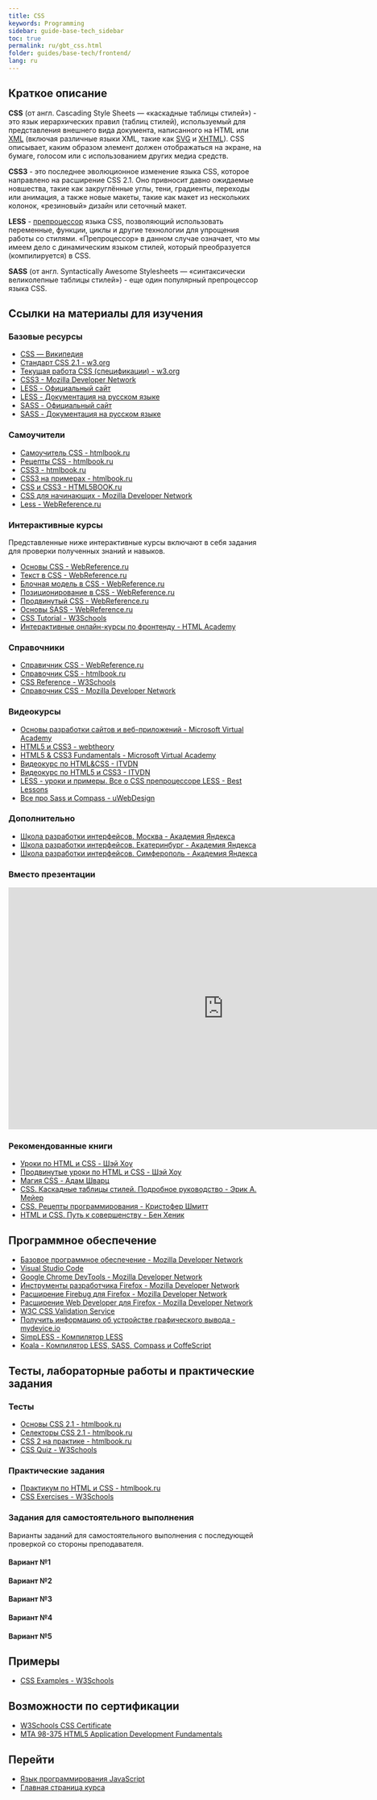 ```yaml
---
title: CSS
keywords: Programming
sidebar: guide-base-tech_sidebar
toc: true
permalink: ru/gbt_css.html
folder: guides/base-tech/frontend/
lang: ru
---
```

## Краткое описание

**CSS** (от англ. Cascading Style Sheets — «каскадные таблицы стилей») - это язык иерархических правил (таблиц стилей), используемый для представления внешнего вида документа, написанного на HTML или [XML](https://developer.mozilla.org/ru/docs/XML) (включая различные языки XML, такие как [SVG](https://developer.mozilla.org/ru/docs/SVG) и [XHTML](https://developer.mozilla.org/ru/docs/XHTML)). CSS описывает, каким образом элемент должен отображаться на экране, на бумаге, голосом или с использованием других медиа средств.

**CSS3** - это последнее эволюционное изменение языка CSS, которое направлено на расширение CSS 2.1. Оно привносит давно ожидаемые новшества, такие как закруглённые углы, тени, градиенты, переходы или анимация, а также новые макеты, такие как макет из нескольких колонок, «резиновый» дизайн или сеточный макет.

**LESS** - [препроцессор](https://ru.wikipedia.org/wiki/%D0%9F%D1%80%D0%B5%D0%BF%D1%80%D0%BE%D1%86%D0%B5%D1%81%D1%81%D0%BE%D1%80) языка CSS, позволяющий использовать переменные, функции, циклы и другие технологии для упрощения работы со стилями. «Препроцессор» в данном случае означает, что мы имеем дело с динамическим языком стилей, который преобразуется (компилируется) в CSS.

**SASS** (от англ. Syntactically Awesome Stylesheets — «синтаксически великолепные таблицы стилей») - еще один популярный препроцессор языка CSS.

##  Ссылки на материалы для изучения

### Базовые ресурсы

* [CSS — Википедия](https://ru.wikipedia.org/wiki/CSS)
* [Стандарт CSS 2.1 - w3.org](https://www.w3.org/TR/CSS2/)
* [Текущая работа CSS (спецификации) - w3.org](https://www.w3.org/Style/CSS/current-work)
* [CSS3 - Mozilla Developer Network](https://developer.mozilla.org/ru/docs/Web/CSS/CSS3)
* [LESS - Официальный сайт](http://lesscss.org/)
* [LESS - Документация на русском языке](http://less-lang.info/)
* [SASS - Официальный сайт](http://sass-lang.com/)
* [SASS - Документация на русском языке](http://sass-scss.ru/)

### Самоучители
* [Самоучитель CSS - htmlbook.ru](http://htmlbook.ru/samcss)
* [Рецепты CSS - htmlbook.ru](http://htmlbook.ru/faq)
* [CSS3 - htmlbook.ru](http://htmlbook.ru/css3)
* [CSS3 на примерах - htmlbook.ru](http://htmlbook.ru/css3-na-primerakh)
* [CSS и CSS3 - HTML5BOOK.ru](https://html5book.ru/css-css3/)
* [CSS для начинающих - Mozilla Developer Network](https://developer.mozilla.org/ru/docs/Web/Guide/CSS/Getting_started)
* [Less - WebReference.ru](https://webref.ru/layout/less)

### Интерактивные курсы

Представленные ниже интерактивные курсы включают в себя задания для проверки полученных знаний и навыков.

* [Основы CSS - WebReference.ru](https://webref.ru/course/css-basics)
* [Текст в CSS - WebReference.ru](https://webref.ru/course/css-text)
* [Блочная модель в CSS - WebReference.ru](https://webref.ru/course/box-model)
* [Позиционирование в CSS - WebReference.ru](https://webref.ru/course/positioning)
* [Продвинутый CSS - WebReference.ru](https://webref.ru/course/css-advanced)
* [Основы SASS - WebReference.ru](https://webref.ru/course/sass)
* [CSS Tutorial - W3Schools](http://www.w3schools.com/css/)
* [Интерактивные онлайн-курсы по фронтенду - HTML Academy](https://htmlacademy.ru/)

### Справочники
* [Справичник CSS - WebReference.ru](https://webref.ru/css)
* [Справочник CSS - htmlbook.ru](http://htmlbook.ru/css)
* [CSS Reference - W3Schools](http://www.w3schools.com/cssref/)
* [Справочник CSS - Mozilla Developer Network](https://developer.mozilla.org/ru/docs/Web/CSS/Reference)

### Видеокурсы
* [Основы разработки сайтов и веб-приложений - Microsoft Virtual Academy](https://mva.microsoft.com/ru/training-courses/--8723?l=zZGYOLS1_1904984382)
* [HTML5 и CSS3 - webtheory](https://www.youtube.com/playlist?list=PLwSSV-_L9szsyAwvl4Q-oTM1HdNBZFSF-)
* [HTML5 & CSS3 Fundamentals - Microsoft Virtual Academy](https://mva.microsoft.com/en-US/training-courses/html5-css3-fundamentals-development-for-absolute-beginners-14207?l=Y4COscFfB_7500115888)
* [Видеокурс по HTML&CSS - ITVDN](https://www.youtube.com/playlist?list=PLvItDmb0sZw-v7y3fP50Ao8AIlg00fSGQ)
* [Видеокурс по HTML5 и CSS3 - ITVDN](https://www.youtube.com/playlist?list=PLvItDmb0sZw9cJossgyJepu6N9hybEjKU)
* [LESS - уроки и примеры. Все о CSS препроцессоре LESS - Best Lessons](https://www.youtube.com/playlist?list=PLX2yKxdx7ck-Ex9XFu8Zz0m1JJyZF9OtE)
* [Все про Sass и Compass - uWebDesign](https://www.youtube.com/playlist?list=PLZfRjCZl2NuQr8v2_DV8ZX6a03gntn7yU)

### Дополнительно
* [Школа разработки интерфейсов. Москва - Академия Яндекса](https://academy.yandex.ru/events/frontend/shri_msk-2013/)
* [Школа разработки интерфейсов. Екатеринбург - Академия Яндекса](https://academy.yandex.ru/events/frontend/shri_ekb-2013/)
* [Школа разработки интерфейсов. Симферополь - Академия Яндекса](https://academy.yandex.ru/events/frontend/shri_simf-2013/)

### Вместо презентации


<div class="thumb-wrap">
    <iframe width="854" height="480" src="https://www.youtube.com/embed/iPV5GKeHyV4" frameborder="0" allowfullscreen></iframe>
</div>


### Рекомендованные книги

* [Уроки по HTML и CSS - Шэй Хоу](https://webref.ru/layout/diveintohtml5)
* [Продвинутые уроки по HTML и CSS - Шэй Хоу](https://webref.ru/layout/advanced-html-css)
* [Магия CSS - Адам Шварц](https://webref.ru/layout/magic-of-css)
* [CSS. Каскадные таблицы стилей. Подробное руководство - Эрик А. Мейер](http://www.ozon.ru/context/detail/id/3881079/)
* [CSS. Рецепты программирования - Кристофер Шмитт](http://www.ozon.ru/context/detail/id/5538886/)
* [HTML и CSS. Путь к совершенству - Бен Хеник](http://www.ozon.ru/context/detail/id/5648483/)

## Программное обеспечение

* [Базовое программное обеспечение - Mozilla Developer Network](https://developer.mozilla.org/ru/docs/Learn/Getting_started_with_the_web/%D0%A3%D1%81%D1%82%D0%B0%D0%BD%D0%BE%D0%B2%D0%BA%D0%B0_%D0%B1%D0%B0%D0%B7%D0%BE%D0%B2%D0%BE%D0%B3%D0%BE_%D0%BF%D1%80%D0%BE%D0%B3%D1%80%D0%B0%D0%BC%D0%BC%D0%BD%D0%BE%D0%B3%D0%BE_%D0%BE%D0%B1%D0%B5%D1%81%D0%BF%D0%B5%D1%87%D0%B5%D0%BD%D0%B8%D1%8F)
* [Visual Studio Code](https://code.visualstudio.com/)
* [Google Chrome DevTools - Mozilla Developer Network](https://developer.chrome.com/devtools)
* [Инструменты разработчика Firefox - Mozilla Developer Network](https://developer.mozilla.org/ru/docs/Tools)
* [Расширение Firebug для Firefox - Mozilla Developer Network](https://addons.mozilla.org/ru/firefox/addon/firebug/)
* [Расширение Web Developer для Firefox - Mozilla Developer Network](https://addons.mozilla.org/ru/firefox/addon/web-developer/)
* [W3C CSS Validation Service](https://jigsaw.w3.org/css-validator/)
* [Получить информацию об устройстве графического вывода - mydevice.io](http://mydevice.io/)
* [SimpLESS - Компилятор LESS](https://wearekiss.com/simpless/)
* [Koala - Компилятор LESS, SASS, Compass и CoffeScript](http://koala-app.com/)

## Тесты, лабораторные работы и практические задания

### Тесты
* [Основы CSS 2.1 - htmlbook.ru](http://htmlbook.ru/test/css)
* [Селекторы CSS 2.1 - htmlbook.ru](http://htmlbook.ru/test/selector)
* [CSS 2 на практике - htmlbook.ru](http://htmlbook.ru/test/cssp)
* [CSS Quiz - W3Schools](http://www.w3schools.com/css/css_quiz.asp)

### Практические задания
* [Практикум по HTML и CSS - htmlbook.ru](http://htmlbook.ru/practical)
* [CSS Exercises - W3Schools](http://www.w3schools.com/css/exercise.asp)

### Задания для самостоятельного выполнения
Варианты заданий для самостоятельного выполнения с последующей проверкой со стороны преподавателя.

#### Вариант №1

#### Вариант №2

#### Вариант №3

#### Вариант №4

#### Вариант №5

## Примеры

* [CSS Examples - W3Schools](http://www.w3schools.com/css/css_examples.asp)

## Возможности по сертификации

* [W3Schools CSS Certificate](http://www.w3schools.com/cert/cert_css.asp)
* [MTA 98-375 HTML5 Application Development Fundamentals](https://www.microsoft.com/ru-ru/learning/exam-98-375.aspx)

## Перейти

* [Язык программирования JavaScript](gbt_javascript.html)
* [Главная страница курса](gbt_landing-page.html)
